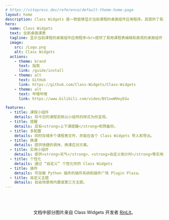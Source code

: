 ```yaml
---
# https://vitepress.dev/reference/default-theme-home-page
layout: home
description: Class Widgets 是一款能够显示当前课程的桌面组件应用程序。其提供了易用课程表编辑和美观的桌面组件。
hero:
  name: Class Widgets
  text: 全新桌面课表
  tagline: 显示当前课程的桌面组件应用程序<br>提供了易用课程表编辑和美观的桌面组件
  image: 
    src: /Logo.png
    alt: Class Widgets
  actions:
    - theme: brand
      text: 指南
      link: /guide/install
    - theme: alt
      text: GitHub
      link: https://github.com/Class-Widgets/Class-Widgets
    - theme: alt
      text: 哔哩哔哩
      link: https://www.bilibili.com/video/BV1xwW9eyEGu

features:
  - title: 课程小组件
    details: 将今日的课程安排以小组件的样式为你呈现。
  - title: 提醒
    details: 具有<strong>上下课提醒</strong>和预备铃。
  - title: 多配置
    details: 同时存储多个课程表文件，并能在各个 Class Widgets 导入和导出。
  - title: 换课
    details: 提供快捷的调休、换课应对方案。
  - title: 实用小组件
    details: 提供<strong>天气</strong>、<strong>自定义倒计时</strong>等实用小组件。
  - title: 个性化
    details: 通过 “自定义” 个性化你的 Class Widgets
  - title: 插件
    details: 可加载 Python 插件的插件系统和插件广场 Plugin Plaza。
  - title: 自定义主题
    details: 自由地使用内置或第三方主题。
---
```


<br><br>
<center>文档中部分图片来自 Class Widgets 开发者 <a href=https://github.com/RinLit-233-shiroko>RinLit</a>。</center>